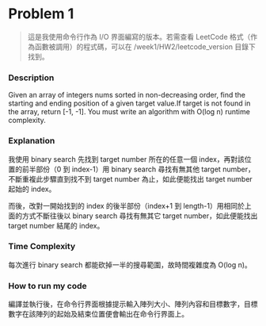 # Problem 1

> 這是我使用命令行作為 I/O 界面編寫的版本。若需查看 LeetCode 格式（作為函數被調用）的程式碼，可以在 /week1/HW2/leetcode_version 目錄下找到。

### Description
Given an array of integers nums sorted in non-decreasing order, find the starting and ending position of a given target value.If target is not found in the array, return [-1, -1]. You must write an algorithm with O(log n) runtime complexity.

### Explanation
我使用 binary search 先找到 target number 所在的任意一個 index，再對該位置的前半部份（0 到 index-1）用 binary search 尋找有無其他 target number，不斷重複此步驟直到找不到 target number 為止，如此便能找出 target number 起始的 index。

而後，改對一開始找到的 index 的後半部份（index+1 到 length-1）用相同於上面的方式不斷往後以 binary search 尋找有無其它 target number，如此便能找出 target number 結尾的 index。

### Time Complexity
每次進行 binary search 都能砍掉一半的搜尋範圍，故時間複雜度為 O(log n)。

### How to run my code
編譯並執行後，在命令行界面根據提示輸入陣列大小、陣列內容和目標數字，目標數字在該陣列的起始及結束位置便會輸出在命令行界面上。